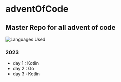 # adventOfCode

## Master Repo for all advent of code 
![Languages Used](https://skillicons.dev/icons?i=kotlin,go,cpp&perline=3)


### 2023
- day 1 : Kotlin
- day 2 : Go
- day 3 : Kotlin
